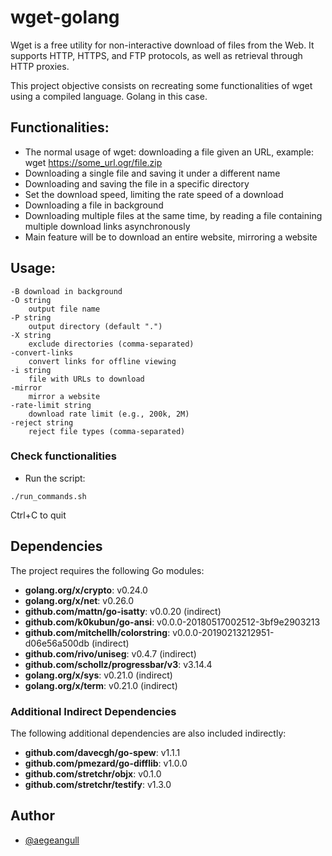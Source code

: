 # wget-golang

Wget is a free utility for non-interactive download of files from the Web. It supports HTTP, HTTPS, and FTP protocols, as well as retrieval through HTTP proxies.

This project objective consists on recreating some functionalities of wget using a compiled language. Golang in this case.

## Functionalities:

- The normal usage of wget: downloading a file given an URL, example: wget https://some_url.ogr/file.zip
- Downloading a single file and saving it under a different name
- Downloading and saving the file in a specific directory
- Set the download speed, limiting the rate speed of a download
- Downloading a file in background
- Downloading multiple files at the same time, by reading a file containing multiple download links asynchronously
- Main feature will be to download an entire website, mirroring a website

## Usage:
```
-B download in background
-O string
    output file name
-P string
    output directory (default ".")
-X string
    exclude directories (comma-separated)
-convert-links
    convert links for offline viewing
-i string
    file with URLs to download
-mirror
    mirror a website
-rate-limit string
    download rate limit (e.g., 200k, 2M)
-reject string
    reject file types (comma-separated)
```

### Check functionalities
- Run the script:
```
./run_commands.sh
```
Ctrl+C to quit

## Dependencies

The project requires the following Go modules:

- **golang.org/x/crypto**: v0.24.0
- **golang.org/x/net**: v0.26.0
- **github.com/mattn/go-isatty**: v0.0.20 (indirect)
- **github.com/k0kubun/go-ansi**: v0.0.0-20180517002512-3bf9e2903213
- **github.com/mitchellh/colorstring**: v0.0.0-20190213212951-d06e56a500db (indirect)
- **github.com/rivo/uniseg**: v0.4.7 (indirect)
- **github.com/schollz/progressbar/v3**: v3.14.4
- **golang.org/x/sys**: v0.21.0 (indirect)
- **golang.org/x/term**: v0.21.0 (indirect)

### Additional Indirect Dependencies

The following additional dependencies are also included indirectly:

- **github.com/davecgh/go-spew**: v1.1.1
- **github.com/pmezard/go-difflib**: v1.0.0
- **github.com/stretchr/objx**: v0.1.0
- **github.com/stretchr/testify**: v1.3.0

## Author

- [@aegeangull](https://github.com/aegeangull)
